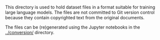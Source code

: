 This directory is used to hold dataset files in a format suitable for training large language models. The files are not committed to Git version control because they contain copyrighted text from the original documents.

The files can be (re)generated using the Jupyter notebooks in the [../conversion/](../conversion/) directory.
